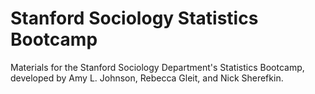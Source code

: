 # Stanford Sociology Statistics Bootcamp

Materials for the Stanford Sociology Department's Statistics Bootcamp, developed by Amy L. Johnson, Rebecca Gleit, and Nick Sherefkin.

